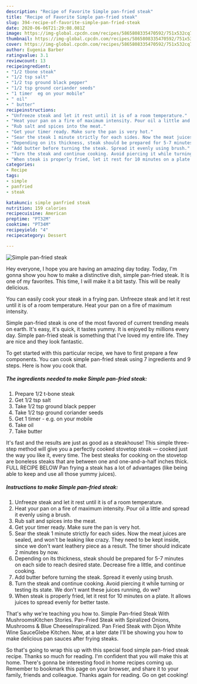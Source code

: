 ```yaml
---
description: "Recipe of Favorite Simple pan-fried steak"
title: "Recipe of Favorite Simple pan-fried steak"
slug: 394-recipe-of-favorite-simple-pan-fried-steak
date: 2020-06-06T21:29:08.081Z
image: https://img-global.cpcdn.com/recipes/5865808335470592/751x532cq70/simple-pan-fried-steak-recipe-main-photo.jpg
thumbnail: https://img-global.cpcdn.com/recipes/5865808335470592/751x532cq70/simple-pan-fried-steak-recipe-main-photo.jpg
cover: https://img-global.cpcdn.com/recipes/5865808335470592/751x532cq70/simple-pan-fried-steak-recipe-main-photo.jpg
author: Eugenia Barber
ratingvalue: 3.1
reviewcount: 13
recipeingredient:
- "1/2 tbone steak"
- "1/2 tsp salt"
- "1/2 tsp ground black pepper"
- "1/2 tsp ground coriander seeds"
- "1 timer  eg on your mobile"
- " oil"
- " butter"
recipeinstructions:
- "Unfreeze steak and let it rest until it is of a room temperature."
- "Heat your pan on a fire of maximum intensity. Pour oil a little and spread it evenly using a brush."
- "Rub salt and spices into the meat."
- "Get your timer ready. Make sure the pan is very hot."
- "Sear the steak 1 minute strictly for each sides. Now the meat juices are sealed, and won&#39;t be leaking like crazy. They need to be kept inside, since we don&#39;t want leathery piece as a result. The timer should indicate 2 minutes by now."
- "Depending on its thickness, steak should be prepared for 5-7 minutes on each side to reach desired state. Decrease fire a little, and continue cooking."
- "Add butter before turning the steak. Spread it evenly using brush."
- "Turn the steak and continue cooking. Avoid piercing it while turning or testing its state. We don&#39;t want these juices running, do we?"
- "When steak is properly fried, let it rest for 10 minutes on a plate. It allows juices to spread evenly for better taste."
categories:
- Recipe
tags:
- simple
- panfried
- steak

katakunci: simple panfried steak 
nutrition: 159 calories
recipecuisine: American
preptime: "PT32M"
cooktime: "PT34M"
recipeyield: "4"
recipecategory: Dessert

---
```



![Simple pan-fried steak](https://img-global.cpcdn.com/recipes/5865808335470592/751x532cq70/simple-pan-fried-steak-recipe-main-photo.jpg)

Hey everyone, I hope you are having an amazing day today. Today, I'm gonna show you how to make a distinctive dish, simple pan-fried steak. It is one of my favorites. This time, I will make it a bit tasty. This will be really delicious.

You can easily cook your steak in a frying pan. Unfreeze steak and let it rest until it is of a room temperature. Heat your pan on a fire of maximum intensity.

Simple pan-fried steak is one of the most favored of current trending meals on earth. It's easy, it's quick, it tastes yummy. It is enjoyed by millions every day. Simple pan-fried steak is something that I've loved my entire life. They are nice and they look fantastic.


To get started with this particular recipe, we have to first prepare a few components. You can cook simple pan-fried steak using 7 ingredients and 9 steps. Here is how you cook that.

<!--inarticleads1-->

##### The ingredients needed to make Simple pan-fried steak:

1. Prepare 1/2 t-bone steak
1. Get 1/2 tsp salt
1. Take 1/2 tsp ground black pepper
1. Take 1/2 tsp ground coriander seeds
1. Get 1 timer - e.g. on your mobile
1. Take  oil
1. Take  butter


It&#39;s fast and the results are just as good as a steakhouse! This simple three-step method will give you a perfectly cooked stovetop steak — cooked just the way you like it, every time. The best steaks for cooking on the stovetop are boneless steaks that are between one and one-and-a-half inches thick. FULL RECIPE BELOW Pan frying a steak has a lot of advantages (like being able to keep and use all those yummy juices). 

<!--inarticleads2-->

##### Instructions to make Simple pan-fried steak:

1. Unfreeze steak and let it rest until it is of a room temperature.
1. Heat your pan on a fire of maximum intensity. Pour oil a little and spread it evenly using a brush.
1. Rub salt and spices into the meat.
1. Get your timer ready. Make sure the pan is very hot.
1. Sear the steak 1 minute strictly for each sides. Now the meat juices are sealed, and won&#39;t be leaking like crazy. They need to be kept inside, since we don&#39;t want leathery piece as a result. The timer should indicate 2 minutes by now.
1. Depending on its thickness, steak should be prepared for 5-7 minutes on each side to reach desired state. Decrease fire a little, and continue cooking.
1. Add butter before turning the steak. Spread it evenly using brush.
1. Turn the steak and continue cooking. Avoid piercing it while turning or testing its state. We don&#39;t want these juices running, do we?
1. When steak is properly fried, let it rest for 10 minutes on a plate. It allows juices to spread evenly for better taste.


That&#39;s why we&#39;re teaching you how to. Simple Pan-fried Steak With MushroomsKitchen Stories. Pan-Fried Steak with Spiralized Onions, Mushrooms &amp; Blue CheeseInspiralized. Pan Fried Steak with Dijon White Wine SauceGlebe Kitchen. Now, at a later date I&#39;ll be showing you how to make delicious pan sauces after frying steaks. 

So that's going to wrap this up with this special food simple pan-fried steak recipe. Thanks so much for reading. I'm confident that you will make this at home. There's gonna be interesting food in home recipes coming up. Remember to bookmark this page on your browser, and share it to your family, friends and colleague. Thanks again for reading. Go on get cooking!
